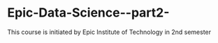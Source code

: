 # Epic-Data-Science--part2-
This course is initiated by Epic Institute of Technology in 2nd semester
